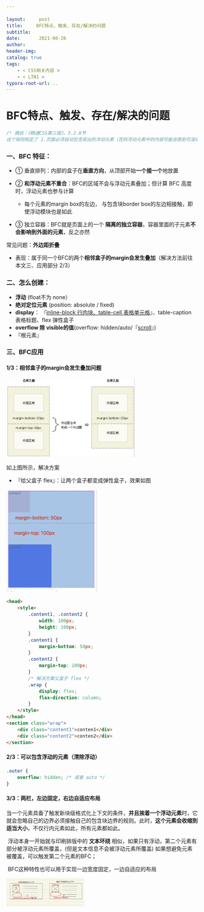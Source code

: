 ```yaml
---

layout:     post
title:     BFC特点、触发、存在/解决的问题
subtitle:  
date:       2021-06-26
author:     
header-img: 
catalog: true
tags:
    - < CSS相关内容 >
    - < LTN1 >
typora-root-url: ..
---
```



# BFC特点、触发、存在/解决的问题

```css
/* 摘自：《精通CSS第三版》，3.2.8节
这个规则规定了 1.页面必须自动包含突出的浮动元素（否则浮动元素中的内容可能会跑到可滚动区域之外），2. 而且所有块级盒子的左边界默认与包含块的左边界对齐。 */
```

### 一、BFC 特征：

- ① 垂直排列：内部的盒子在**垂直方向**，从顶部开始**一个接一个**地放置
- ② **和浮动元素不重合**：BFC的区域不会与浮动元素叠加；但计算 BFC 高度时，浮动元素也参与计算
    - 每个元素的margin box的左边， 与包含块border box的左边相接触，即使浮动模块也是如此

- ③ 独立容器：BFC就是页面上的一个 **隔离的独立容器**，容器里面的子元素**不会影响到外面的元素**，反之亦然

常见问题：**外边距折叠**

- 表现：属于同一个BFC的两个**相邻盒子的margin会发生叠加**（解决方法前往本文三、应用部分 2/3）

    

### 二、怎么创建：

- **浮动** (float不为 none）
- **绝对定位元素** (position: absolute / fixed)
- **display**： 『<u>inline-block 行内块、table-cell 表格单元格</u>』、table-caption 表格标题、flex 弹性盒子
- **overflow 除 visible的值**(overflow: hidden/auto/『<u>scroll</u>』)
- 『根元素』



### 三、BFC应用

#### 1/3：相邻盒子的margin会发生叠加问题

<img src="/../img/assets_2019/image-20210619154739203.png" alt="image-20210619154739203" style="zoom:33%;" />

如上图所示，解决方案

- 『给父盒子 flex』：让两个盒子都变成弹性盒子，效果如图

<img src="/../img/assets_2019/image-20210619160047566.png" alt="image-20210619160047566" style="zoom:33%;" />

```html
<head>
    <style>
        .content1, .content2 {
            width: 100px;
            height: 100px;
        }
        .content1 {
            margin-bottom: 50px;
        }
        .content2 {
            margin-top: 100px;
        }
        /* 解决方案父盒子 flex */
        .wrap {
            display: flex;
            flex-direction: column;
        }
    </style>
</head>
<section class="wrap">
    <div class="content1">conten1</div>
    <div class="content2">conten2</div>
</section>
```

#### 2/3：可以包含浮动的元素（清除浮动）

```css
.outer {
	overflow: hidden; /* 或者 auto */
}
```

#### 3/3：两栏，左边固定，右边自适应布局

​	当一个元素具备了触发新块级格式化上下文的条件，**并且挨着一个浮动元素**时，它就会忽略自己的边界必须接触自己的包含块边界的规则。此时，**这个元素会收缩到适当大小**，不仅行内元素如此，所有元素都如此。

​	浮动本身一开始就与印刷排版中的 **文本环绕** 相似，如果只有浮动，第二个元素有部分被浮动元素所覆盖，(但是文本信息不会被浮动元素所覆盖) 如果想避免元素被覆盖，可以触发第二个元素的BFC；

​	BFC这种特性也可以用于实现一边宽度固定，一边自适应的布局

<img src="/../img/assets_2019/1575985045757.png" style="zoom:20%;" />

#### 
